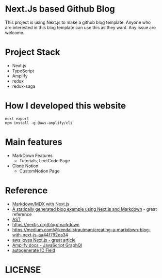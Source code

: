 # Next.Js based Github Blog

This project is using Next.js to make a github blog template. Anyone who are interested in this blog template can use this as they want. Any issue are welcome.

# Project Stack

- Next.js
- TypeScript
- Amplify
- redux
- redux-saga

# How I developed this website

```
next export
npm install -g @aws-amplify/cli
```

# Main features

- MarkDown Features
  - Tutorials, LeetCode Page
- Clone Notion
  - CustomNotion Page

# Reference

- [Markdown/MDX with Next.js](https://nextjs.org/blog/markdown)
- [A statically generated blog example using Next.js and Markdown](https://github.com/vercel/next.js/tree/canary/examples/blog-starter) - great reference
- [AST](https://gyujincho.github.io/2018-06-19/AST-for-JS-devlopers)
- https://nextjs.org/blog/markdown
- https://medium.com/@kendallstrautman/creating-a-markdown-blog-with-next-js-aa44f762ea34
- [aws loves Next.js - great article](https://blog.bitsrc.io/why-aws-love-next-js-1f7b6491857)
- [Amplify docs - JavaScript GraphQl](https://docs.amplify.aws/lib/graphqlapi/query-data/q/platform/js)
- [autogenerate ID Field](https://egghead.io/lessons/graphql-autogenerate-an-id-field-in-graphql-with-appsync-resolvers)

# LICENSE

<!--
- TODO 리덕스 구현하기: https://github.com/textuel/Woowa_Tech_Learning_React_Typescript/blob/master/ms/week_1/Thursday.md
- 에디터 저장 속도?
- auto saving 관련해서 알아보기
- cms 종류 속도 알아보기: strapi: https://strapi.io/
- github as cms
- ghost: https://ghost.org/features/
- How to trigger a Github action with an HTTP request: https://dev.to/rikurouvila/how-to-trigger-a-github-action-with-an-htt-request-545
- github action: https://github.blog/2021-03-04-4-things-you-didnt-know-you-could-do-with-github-actions/
- something like notion(기록 같은것 가능하게)
- project serise로 보여줄 수 있는 기능(프로젝트 단위로 묶으면 좌측에 메뉴로 쭉 보이는것)
- Next.js rehydration: https://fourwingsy.medium.com/next-js-hydration-%EC%8A%A4%ED%83%80%EC%9D%BC-%EC%9D%B4%EC%8A%88-%ED%94%BC%ED%95%B4%EA%B0%80%EA%B8%B0-988ce0d939e7
-웹 렌더링: https://developers.google.com/web/updates/2019/02/rendering-on-the-web?hl=ko
- next.js and redux: https://dev.to/waqasabbasi/server-side-rendered-app-with-next-js-react-and-redux-38gf
  - Initialize and create a new redux store for new user request
  (Optional) populate the store with information, for example, you could make use of the user-cookies in the request to identify the user and populate the store with the user information.
  Send the redux state to the client
  The client then uses the received state to initialize the client-side redux store.

- State Management & More (Redux, React Context, TypeScript) – Learn Next.js
  - https://www.youtube.com/watch?v=MR43-gYVQbI

- next js & redux exmaple: https://github.com/vercel/next.js/tree/canary/examples/with-redux

- https://github.com/markedjs/marked
- highlight.js : https://github.com/highlightjs/highlight.js/#supported-languages
 -->
